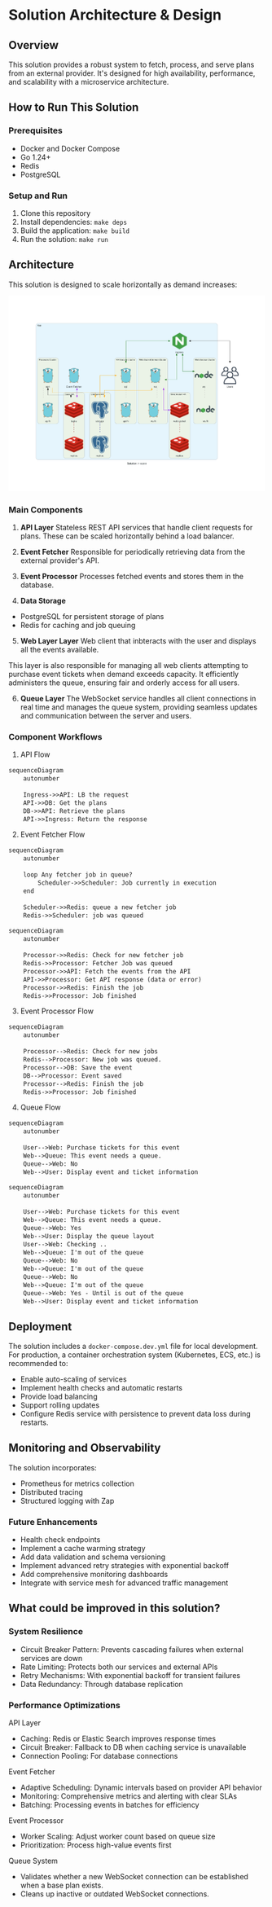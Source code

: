 
# Solution Architecture & Design

## Overview

This solution provides a robust system to fetch, process, and serve plans from an external provider. It's designed for high availability, performance, and scalability with a microservice architecture.

## How to Run This Solution

### Prerequisites

- Docker and Docker Compose
- Go 1.24+
- Redis
- PostgreSQL

### Setup and Run

1. Clone this repository
2. Install dependencies: `make deps`
3. Build the application: `make build`
4. Run the solution: `make run`

## Architecture

This solution is designed to scale horizontally as demand increases:

![Scale API](images/architecture.png "API")

### Main Components

1. **API Layer**
Stateless REST API services that handle client requests for plans. These can be scaled horizontally behind a load balancer.

2. **Event Fetcher**
Responsible for periodically retrieving data from the external provider's API.

3. **Event Processor**
Processes fetched events and stores them in the database.

4. **Data Storage**

- PostgreSQL for persistent storage of plans
- Redis for caching and job queuing

5. **Web Layer Layer**
Web client that inbteracts with the user and displays all the events available.

This layer is also responsible for managing all web clients attempting to purchase event tickets when demand exceeds capacity. It efficiently administers the queue, ensuring fair and orderly access for all users.

6. **Queue Layer**
The WebSocket service handles all client connections in real time and manages the queue system, providing seamless updates and communication between the server and users.

### Component Workflows

1. API Flow

```mermaid
sequenceDiagram
    autonumber

    Ingress->>API: LB the request
    API->>DB: Get the plans
    DB->>API: Retrieve the plans
    API->>Ingress: Return the response
```

2. Event Fetcher Flow

```mermaid
sequenceDiagram
    autonumber

    loop Any fetcher job in queue?
        Scheduler->>Scheduler: Job currently in execution
    end

    Scheduler->>Redis: queue a new fetcher job
    Redis->>Scheduler: job was queued
```

```mermaid
sequenceDiagram
    autonumber

    Processor->>Redis: Check for new fetcher job
    Redis->>Processor: Fetcher Job was queued
    Processor->>API: Fetch the events from the API
    API->>Processor: Get API response (data or error)
    Processor->>Redis: Finish the job
    Redis->>Processor: Job finished
```

3. Event Processor Flow

```mermaid
sequenceDiagram
    autonumber

    Processor-->Redis: Check for new jobs
    Redis-->Processor: New job was queued.
    Processor-->DB: Save the event
    DB-->Processor: Event saved
    Processor-->Redis: Finish the job
    Redis->>Processor: Job finished
```

4. Queue Flow

```mermaid
sequenceDiagram
    autonumber

    User-->Web: Purchase tickets for this event
    Web-->Queue: This event needs a queue.
    Queue-->Web: No
    Web-->User: Display event and ticket information
```

```mermaid
sequenceDiagram
    autonumber

    User-->Web: Purchase tickets for this event
    Web-->Queue: This event needs a queue.
    Queue-->Web: Yes
    Web-->User: Display the queue layout
    User-->Web: Checking ..
    Web-->Queue: I'm out of the queue
    Queue-->Web: No
    Web-->Queue: I'm out of the queue
    Queue-->Web: No
    Web-->Queue: I'm out of the queue
    Queue-->Web: Yes - Until is out of the queue
    Web-->User: Display event and ticket information
```

## Deployment

The solution includes a `docker-compose.dev.yml` file for local development. For production, a container orchestration system (Kubernetes, ECS, etc.) is recommended to:

- Enable auto-scaling of services
- Implement health checks and automatic restarts
- Provide load balancing
- Support rolling updates
- Configure Redis service with persistence to prevent data loss during restarts.

## Monitoring and Observability

The solution incorporates:

- Prometheus for metrics collection
- Distributed tracing
- Structured logging with Zap

### Future Enhancements

- Health check endpoints
- Implement a cache warming strategy
- Add data validation and schema versioning
- Implement advanced retry strategies with exponential backoff
- Add comprehensive monitoring dashboards
- Integrate with service mesh for advanced traffic management

## What could be improved in this solution?

### System Resilience

- Circuit Breaker Pattern: Prevents cascading failures when external services are down
- Rate Limiting: Protects both our services and external APIs
- Retry Mechanisms: With exponential backoff for transient failures
- Data Redundancy: Through database replication

### Performance Optimizations

API Layer

- Caching: Redis or Elastic Search improves response times
- Circuit Breaker: Fallback to DB when caching service is unavailable
- Connection Pooling: For database connections

Event Fetcher

- Adaptive Scheduling: Dynamic intervals based on provider API behavior
- Monitoring: Comprehensive metrics and alerting with clear SLAs
- Batching: Processing events in batches for efficiency

Event Processor

- Worker Scaling: Adjust worker count based on queue size
- Prioritization: Process high-value events first

Queue System

- Validates whether a new WebSocket connection can be established when a base plan exists.
- Cleans up inactive or outdated WebSocket connections.
